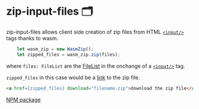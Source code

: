 # zip-input-files 🗂
zip-input-files allows client side creation of zip files from HTML [`<input/>`](https://developer.mozilla.org/en-US/docs/Web/HTML/Element/input) tags thanks to wasm.
```js
    let wasm_zip = new WasmZip();
    let zipped_files = wasm_zip.zip(files);

```
where `files: FileList` are the [FileList](https://developer.mozilla.org/en-US/docs/Web/API/FileList) in the onchange of a [`<input/>`](https://developer.mozilla.org/en-US/docs/Web/HTML/Element/input) tag.


`zipped_files` in this case would be a [link](https://developer.mozilla.org/en-US/docs/Web/API/URL/URL) to the zip file.
```html
<a href={zipped_files} download="filename.zip">download the zip file</a>
```

[NPM package](https://www.npmjs.com/package/zip-input-files)
